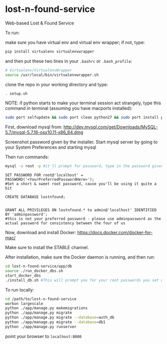 # lost-n-found-service
Web-based Lost &amp; Found Service

To run:

make sure you have virtual env and virtual env wrapper; if not, type:

```bash
pip install virtualenv virtualenvwrapper
```

and then put these two lines in your `.bashrc` or `.bash_profile`:

```bash
# Virtualenv/VirtualenvWrapper
source /usr/local/bin/virtualenvwrapper.sh
```

clone the repo in your working directory and type:

```bash
. setup.sh
```

NOTE: if python starts to make your terminal session act strangely, type this command in terminal (assuming you have macports installed):

```bash
sudo port selfupdate && sudo port clean python27 && sudo port install python27 +readline
```

First, download mysql from: http://dev.mysql.com/get/Downloads/MySQL-5.7/mysql-5.7.16-osx10.11-x86_64.dmg

Screenshot password given by the installer.
Start mysql server by going to your System Preferences and starting mysql

Then run commands:

```bash
mysql -u root -p #it'll prompt for password, type in the password given during installation
```

```mysql
SET PASSWORD FOR root@'localhost' = PASSWORD('<YourPreferredPasswordHere>');
#Set a short & sweet root password, cause you'll be using it quite a bit

CREATE DATABASE lostnfound;


GRANT ALL PRIVILEGES ON lostnfound.* to admin@'localhost' IDENTIFIED BY 'adminpassword';
#this is not your preferred password - please use adminpassword as the actual password for consistency between the four of us
```

Now, download and install Docker:
https://docs.docker.com/docker-for-mac/

Make sure to install the STABLE channel.

After installation, make sure the Docker daemon is running, and then run:

```bash
cd lost-n-found-service/app/db
source ./run_docker_dbs.sh
start_docker_dbs
./install_db.sh #This will prompt you for your root passwords you set up earlier. If it gives you an error saying 'lostnfound' db already exists, that's a good thing! Continue to the next steps.
```
To run locally:

```bash
cd /path/to/lost-n-found-service
workon largescale
python ./app/manage.py makemigrations
python ./app/manage.py migrate
python ./app/manage.py migrate --database=auth_db
python ./app/manage.py migrate --database=db1
python ./app/manage.py runserver
```

point your browser to `localhost:8000`
